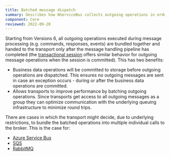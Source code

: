 ```yaml
---
title: Batched message dispatch
summary: Describes how NServiceBus collects outgoing operations in order to dispatch them more efficiently.
component: Core
reviewed: 2022-09-20
---
```


Starting from Versions 6, all outgoing operations executed during message processing (e.g. commands, responses, events) are bundled together and handed to the transport only after the message handling pipeline has completed (the [transactional session](/nservicebus/transactional-session) offers similar behavior for outgoing message operations when the session is committed). This has two benefits:

 * Business data operations will be committed to storage before outgoing operations are dispatched. This ensures no outgoing messages are sent in case an exception occurs - during or after the business data operations are committed.
 * Allows transports to improve performance by batching outgoing operations. Since transports get access to all outgoing messages as a group they can optimize communication with the underlying queuing infrastructure to minimize round trips.

There are cases in which the transport might decide, due to underlying restrictions, to bundle the batched operations into multiple individual calls to the broker. 
This is the case for:
- [Azure Service Bus](/transports/azure-service-bus)
- [SQS](/transports/sqs)
- [RabbitMQ](/transports/rabbitmq)